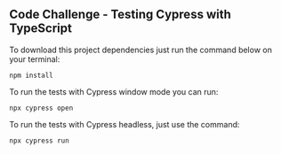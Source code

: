 ## Code Challenge - Testing Cypress with TypeScript

To download this project dependencies just run the command below on your terminal:
``` 
npm install 
```
To run the tests with Cypress window mode you can run:
``` 
npx cypress open 
```
To run the tests with Cypress headless, just use the command:
``` 
npx cypress run
```
